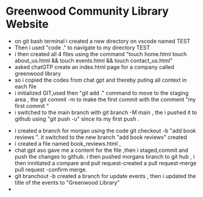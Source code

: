 
# Greenwood Community Library Website

- on git bash terminal i created a new directory on vscode named TEST
- Then i used "code ." to navigate to my directory TEST 
- i then created all 4 files using the command "touch home.html touch about_us.html && touch events.html && touch contact_us.html"
- asked chatGTP create an index.html page for a company called greenwood library
- so i copied the codes from chat gpt and thereby puting all context in each file 
- i initialized GIT,used then "git add ." command to move to the staging area , the git commit -m  to make the first commit with the comment "my first commit "
- i switched to the main branch with git branch -M main , the i pushed it to github using "git push -u" since its my first push .
 
 + i created a branch for morgan using the code git checkout -b "add book reviews ". it switched to the new  branch "add book reviews" created   
 + i created a file named book_reviews.html ,
 + chat gpt aso gave me a content for the file ,then i staged,commit and push the changes to github.
 i then pushed morgans branch to git hub , i then innitiated a compare and pull request-created a pull request-merge pull request -confirm merge.
 + git branchout -b created a branch for update events , then i updated the title of the events to "Greenwood Library"
 +  
 
